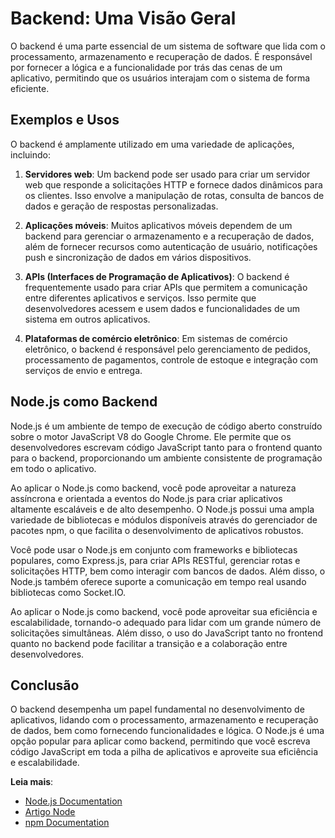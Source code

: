 # Backend: Uma Visão Geral

O backend é uma parte essencial de um sistema de software que lida com o processamento, armazenamento e recuperação de dados. É responsável por fornecer a lógica e a funcionalidade por trás das cenas de um aplicativo, permitindo que os usuários interajam com o sistema de forma eficiente.

## Exemplos e Usos

O backend é amplamente utilizado em uma variedade de aplicações, incluindo:

1. **Servidores web**: Um backend pode ser usado para criar um servidor web que responde a solicitações HTTP e fornece dados dinâmicos para os clientes. Isso envolve a manipulação de rotas, consulta de bancos de dados e geração de respostas personalizadas.

2. **Aplicações móveis**: Muitos aplicativos móveis dependem de um backend para gerenciar o armazenamento e a recuperação de dados, além de fornecer recursos como autenticação de usuário, notificações push e sincronização de dados em vários dispositivos.

3. **APIs (Interfaces de Programação de Aplicativos)**: O backend é frequentemente usado para criar APIs que permitem a comunicação entre diferentes aplicativos e serviços. Isso permite que desenvolvedores acessem e usem dados e funcionalidades de um sistema em outros aplicativos.

4. **Plataformas de comércio eletrônico**: Em sistemas de comércio eletrônico, o backend é responsável pelo gerenciamento de pedidos, processamento de pagamentos, controle de estoque e integração com serviços de envio e entrega.

## Node.js como Backend

Node.js é um ambiente de tempo de execução de código aberto construído sobre o motor JavaScript V8 do Google Chrome. Ele permite que os desenvolvedores escrevam código JavaScript tanto para o frontend quanto para o backend, proporcionando um ambiente consistente de programação em todo o aplicativo.

Ao aplicar o Node.js como backend, você pode aproveitar a natureza assíncrona e orientada a eventos do Node.js para criar aplicativos altamente escaláveis e de alto desempenho. O Node.js possui uma ampla variedade de bibliotecas e módulos disponíveis através do gerenciador de pacotes npm, o que facilita o desenvolvimento de aplicativos robustos.

Você pode usar o Node.js em conjunto com frameworks e bibliotecas populares, como Express.js, para criar APIs RESTful, gerenciar rotas e solicitações HTTP, bem como interagir com bancos de dados. Além disso, o Node.js também oferece suporte a comunicação em tempo real usando bibliotecas como Socket.IO.

Ao aplicar o Node.js como backend, você pode aproveitar sua eficiência e escalabilidade, tornando-o adequado para lidar com um grande número de solicitações simultâneas. Além disso, o uso do JavaScript tanto no frontend quanto no backend pode facilitar a transição e a colaboração entre desenvolvedores.

## Conclusão

O backend desempenha um papel fundamental no desenvolvimento de aplicativos, lidando com o processamento, armazenamento e recuperação de dados, bem como fornecendo funcionalidades e lógica. O Node.js é uma opção popular para aplicar como backend, permitindo que você escreva código JavaScript em toda a pilha de aplicativos e aproveite sua eficiência e escalabilidade.

**Leia mais**:

- [Node.js Documentation](https://nodejs.org/pt-br)
- [Artigo Node](https://www.alura.com.br/artigos/node-js)
- [npm Documentation](https://docs.npmjs.com/)